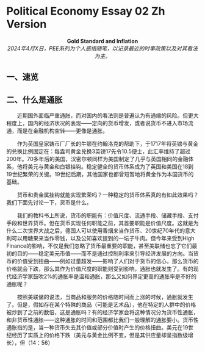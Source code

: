 # Political Economy Essay 02 Zh Version
<center><strong>Gold Standard and Inflation</strong></center>
<center><em>2024年4月X日，PEE系列为个人感悟随笔，以记录最近的时事政策以及对其看法为主。</em></center>

## 一、速览

## 二、什么是通胀

&emsp;&emsp;近期国外面临严重通胀，而对国内的看法则是普遍认为有通缩的风险。但更大程度上，国内的经济状况的表现——定向的货币增发，或者说货币不进入市场流通，而是在金融机构空转——更像是通胀。

&emsp;&emsp;作为英国皇家铸币厂厂长的牛顿在约翰洛克的帮助下，于1717年将英镑与黄金的兑换比例固定在：每盎司黄金兑换3英镑17先令10.5便士，此汇率维持了超过200年。70多年后的美国，汉密尔顿同样为美国制定了几乎与英国相同的金融体系，他将美元与黄金和白银挂钩。稳定健全的货币体系成为了英国和美国在18到19世纪繁荣的关键。19世纪后期，其他国家也都曾短暂地将黄金作为本国货币的基础。

&emsp;&emsp;货币和贵金属挂钩就能实现繁荣吗？一种稳定的货币体系真的有如此效果吗？我们下面先讨论一下，货币是什么。

&emsp;&emsp;我们的教科书上所说，货币的职能有：价值尺度、流通手段、储藏手段、支付手段和世界货币。但在货币实现任何职能之前，其首要职能是价值尺度。这就是为什么二次世界大战之后，德国人可以使用香烟来当作货币、20世纪70年代的意大利可以用糖果来当作零钱，以及公知喜欢提到的一坛子牛肉。但今年来受到High Finance的影响，不仅是我们忽略了货币最重要的职能，甚至美联储也忘了它们最初的目的——稳定美元币值——而不是通过控制利率来引导经济发展的方向。当货币的价值受到扭曲——例如过量超发——影响了人们对于货币的信心，那么货币的价格就会下跌，那么其作为价值尺度的职能则受到影响，通胀也就发生了。有的现代经济学家鼓吹2%的通胀率是温和通胀，那么又如何界定更高的通胀率是不好的通胀呢？

&emsp;&emsp;按照美联储的说法，当商品和服务的价格随时间而上涨的时候，通胀就发生了。但是，假如存在某个特殊的商品（可能是艺术品），他在特定的人群中的价格被炒到了之前的数倍，这是通胀吗？有的经济学家会将这种情况分为货币性通胀，和非货币性通胀——这种通胀的时间和范围都比我们一般理解的通胀要小。货币性通胀指的是，当一种货币失去其价值或部分价值时产生的价格扭曲。美元在19世纪经历了实质上的价格下跌（美元与黄金比例不变，但是其供应量却呈指数级增长），但（14：56）